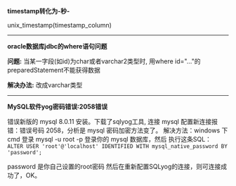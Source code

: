 **timestamp转化为-秒-**

unix_timestamp(timestamp_column)

---

**oracle数据库jdbc的where语句问题**

**问题:** 当某一字段(如id)为char或者varchar2类型时, 用where id="..."的preparedStatement不能获得数据

**解决办法:** 改成varchar类型

---

**MySQL软件yog密码错误:2058错误**


错误新版的 mysql 8.0.11 安装。下载了sqlyog工具, 连接 mysql
配置新连接报错：错误号码 2058，分析是 mysql 密码加密方法变了。
解决方法：windows 下cmd 登录 mysql -u root -p 登录你的 mysql 数据库，然后 执行这条SQL：
 `ALTER USER 'root'@'localhost' IDENTIFIED WITH mysql_native_password BY 'password';`

password 是你自己设置的root密码
然后在重新配置SQLyog的连接，则可连接成功了，OK。 

 